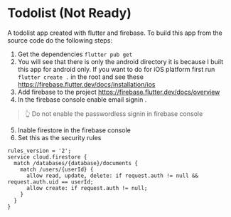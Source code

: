 
# Todolist (Not Ready)

A todolist app created with flutter and firebase.
To build this app from the source code do the following steps:

1. Get the dependencies `flutter pub get`
2. You will see that there is only the android directory it is because I built this app for android only. If you want to do for iOS platform first run `flutter create .` in the root and see these https://firebase.flutter.dev/docs/installation/ios
3. Add firebase to the project https://firebase.flutter.dev/docs/overview
4. In the firebase console enable email signin .
> 👆 Do not enable the passwordless signin in firebase console
5. Inable firestore in the firebase console
6. Set this as the security rules
```
rules_version = '2';
service cloud.firestore {
  match /databases/{database}/documents {
    match /users/{userId} {
      allow read, update, delete: if request.auth != null && request.auth.uid == userId;
      allow create: if request.auth != null;
    }
  }
}
```